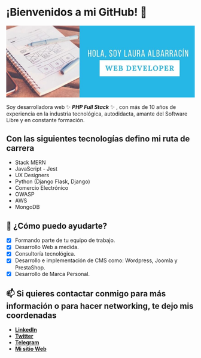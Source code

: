 # ¡Bienvenidos a mi GitHub! 👋

![img presentación](https://github.com/albalau-dev/albalau-dev/blob/main/ImgReadmeGitHub.jpg?raw=true)

Soy desarrolladora web ✨ _**PHP Full Stack**_ ✨ , con más de 10 años de experiencia en la industria tecnológica, autodidacta, amante del Software Libre y en constante formación.

## Con las siguientes tecnologías defino mi ruta de carrera

 - Stack MERN
 - JavaScript - Jest
 - UX Designers
 - Python (Django Flask, Django)
 - Comercio Electrónico
 - OWASP
 - AWS
 - MongoDB

## 💬 ¿Cómo puedo ayudarte?

 - [x] Formando parte de tu equipo de trabajo.
 - [x] Desarrollo Web a medida.
 - [x] Consultoría tecnológica.
 - [x] Desarrollo e implementación de CMS como: Wordpress, Joomla y
       PrestaShop.
 - [x] Desarrollo de Marca Personal.

## 📫 Si quieres contactar conmigo para más información o para hacer networking, te dejo mis coordenadas

 - **[LinkedIn](https://www.linkedin.com/in/albalau-dev/)**
 - **[Twitter](https://twitter.com/albalaudev)**
 - **[Telegram](https://telegram.me/albalau_dev)**
 - **[Mi sitio Web](https://albalau-dev.github.io/)**

